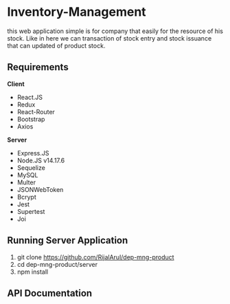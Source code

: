 # Inventory-Management

this web application simple is for company that easily for the resource of his stock. Like in here we can transaction of stock entry and stock issuance that can updated of product stock.

## Requirements

**Client**

 - React.JS
 - Redux
 - React-Router
 - Bootstrap
 - Axios

**Server**

 - Express.JS
 - Node.JS v14.17.6
 - Sequelize
 - MySQL
 - Multer
 - JSONWebToken
 - Bcrypt
 - Jest
 - Supertest
 - Joi
 

## Running Server Application

1. git clone https://github.com/RijalArul/dep-mng-product
2. cd dep-mng-product/server
3. npm install

## API Documentation

